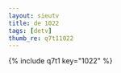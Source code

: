 ```yaml
--- 
layout: sieutv
title: de 1022
tags: [detv]
thumb_re: q7t11022
---
```

{% include q7t1 key="1022" %} 
